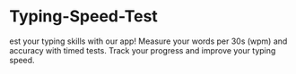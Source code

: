 # Typing-Speed-Test
est your typing skills with our app! Measure your words per 30s (wpm) and accuracy with timed tests. Track your progress and improve your typing speed.
